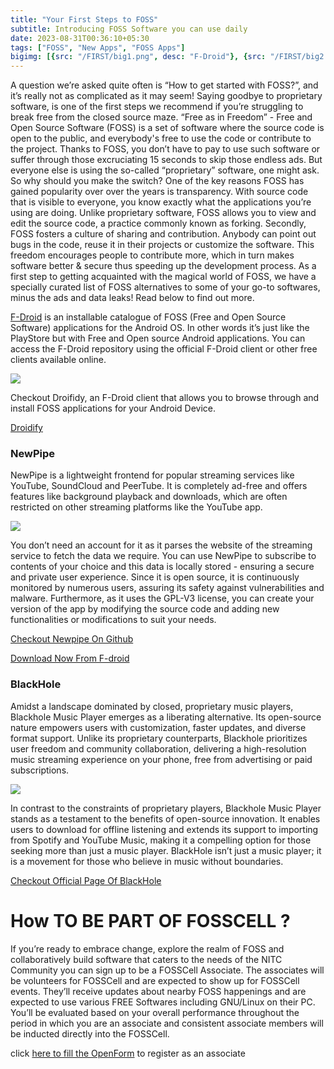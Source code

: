 ```yaml
---
title: "Your First Steps to FOSS"
subtitle: Introducing FOSS Software you can use daily 
date: 2023-08-31T00:36:10+05:30
tags: ["FOSS", "New Apps", "FOSS Apps"]
bigimg: [{src: "/FIRST/big1.png", desc: "F-Droid"}, {src: "/FIRST/big2.webp", desc: "Free as in FREEDOM"}]
---
```


A question we’re asked quite often is “How to get started with FOSS?”, and it’s really not as complicated as it may seem! Saying goodbye to proprietary software, is one of the first steps we recommend if you’re struggling to break free from the closed source maze. 
“Free as in Freedom” - Free and Open Source Software (FOSS) is a set of software where the source code is open to the public, and everybody's free to use the code or contribute to the project. Thanks to FOSS, you don’t have to pay to use such software or suffer through those excruciating 15 seconds to skip those endless ads.
But everyone else is using the so-called “proprietary” software, one might ask. So why should you make the switch? One of the key reasons FOSS has gained popularity over over the years is transparency. With source code that  is visible to everyone, you know exactly what the applications you’re using are doing. Unlike proprietary software, FOSS allows you to view and edit the source code, a practice commonly known as forking.
Secondly, FOSS fosters a culture of sharing and contribution. Anybody can point out bugs in the code, reuse it in their projects or customize the software. This freedom encourages people to contribute more, which in turn makes software better & secure thus speeding up the development process.
As a first step to getting acquainted with the magical world of FOSS, we have a specially curated list of FOSS alternatives to some of your go-to softwares, minus the ads and data leaks! 
Read below to find out more.





[F-Droid](https://f-droid.org/en/) is an installable catalogue of FOSS (Free and Open Source Software) applications for the Android OS. In other words it’s just like the PlayStore but with Free and Open source Android applications. You can access the F-Droid repository using the official F-Droid client or other free clients available online.

![](/FIRST/droidify1.png)

Checkout Droifidy, an F-Droid client that allows you to browse through and install FOSS applications for your Android Device.

[Droidify](https://github.com/Droid-ify/client)


### NewPipe
NewPipe is a lightweight frontend for popular streaming services like YouTube, SoundCloud and PeerTube. It is completely ad-free and offers features like background playback and downloads, which are often restricted on other streaming platforms like the YouTube app. 

![](/FIRST/newpipe.png)

You don’t need an account for it as it parses the website of the streaming service to fetch the data we require. You can use NewPipe to subscribe to contents of your choice and this data is locally stored - ensuring a secure and private user experience. Since it is open source, it is continuously monitored by numerous users, assuring its safety against vulnerabilities and malware. Furthermore, as it uses the GPL-V3 license, you can create your version of the app by modifying the source code and adding new functionalities or modifications to suit your needs.

[Checkout Newpipe On Github](https://github.com/TeamNewPipe/NewPipe)

[Download Now From F-droid](https://f-droid.org/en/packages/org.schabi.newpipe/)

### BlackHole

Amidst a landscape dominated by closed, proprietary music players, Blackhole Music Player emerges as a liberating alternative. Its open-source nature empowers users with customization, faster updates, and diverse format support. Unlike its proprietary counterparts, Blackhole prioritizes user freedom and community collaboration, delivering a high-resolution music streaming experience on your phone, free from advertising or paid subscriptions. 

![](/FIRST/blackhole.webp)

In contrast to the constraints of proprietary players, Blackhole Music Player stands as a testament to the benefits of open-source innovation. It enables users to download for offline listening and extends its support to importing from Spotify and YouTube Music, making it a compelling option for those seeking more than just a music player. BlackHole isn’t just a music player; it is a movement for those who believe in music without boundaries.

[Checkout Official Page Of BlackHole](https://sangwan5688.github.io/)


# How TO BE PART OF FOSSCELL ?

If you’re ready to embrace change, explore the realm of FOSS and collaboratively build software that caters to the needs of the NITC Community you can sign up to be a FOSSCell Associate. The associates will be volunteers for FOSSCell and are expected to show up for FOSSCell events. They’ll receive updates about nearby FOSS happenings and are expected to use various FREE Softwares including GNU/Linux on their PC. You’ll be evaluated based on your overall performance throughout the period in which you are an associate and consistent associate members will be inducted directly into the FOSSCell.

click [here to fill the OpenForm](https://opnform.com/forms/fosscell-associate-registration-form-f28vjv) to register as an associate 
